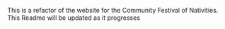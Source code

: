 This is a refactor of the website for the Community Festival of Nativities.
This Readme will be updated as it progresses
